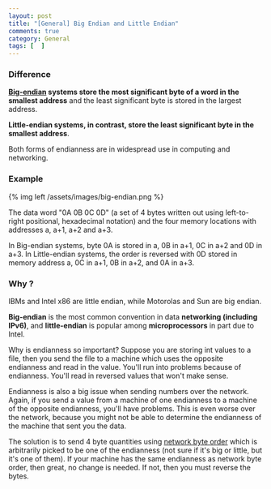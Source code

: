 ```yaml
---
layout: post
title: "[General] Big Endian and Little Endian"
comments: true
category: General
tags: [  ]
---
```



### Difference

__[Big-endian](http://en.wikipedia.org/wiki/Endianness) systems store the most significant byte of a word in the smallest address__ and the least significant byte is stored in the largest address.

__Little-endian systems, in contrast, store the least significant byte in the smallest address__. 

Both forms of endianness are in widespread use in computing and networking.  

### Example

{% img left /assets/images/big-endian.png %}

The data word "0A 0B 0C 0D" (a set of 4 bytes written out using left-to-right positional, hexadecimal notation) and the four memory locations with addresses a, a+1, a+2 and a+3. 

In Big-endian systems, byte 0A is stored in a, 0B in a+1, 0C in a+2 and 0D in a+3. In Little-endian systems, the order is reversed with 0D stored in memory address a, 0C in a+1, 0B in a+2, and 0A in a+3. 

### Why ?

IBMs and Intel x86 are little endian, while Motorolas and Sun are big endian. 

__Big-endian__ is the most common convention in data __networking (including IPv6)__, and __little-endian__ is popular among __microprocessors__ in part due to Intel.  

Why is endianness so important? Suppose you are storing int values to a file, then you send the file to a machine which uses the opposite endianness and read in the value. You'll run into problems because of endianness. You'll read in reversed values that won't make sense.

Endianness is also a big issue when sending numbers over the network. Again, if you send a value from a machine of one endianness to a machine of the opposite endianness, you'll have problems. This is even worse over the network, because you might not be able to determine the endianness of the machine that sent you the data.

The solution is to send 4 byte quantities using [network byte order](http://www.tutorialspoint.com/unix_sockets/network_byte_orders.htm) which is arbitrarily picked to be one of the endianness (not sure if it's big or little, but it's one of them). If your machine has the same endianness as network byte order, then great, no change is needed. If not, then you must reverse the bytes.
